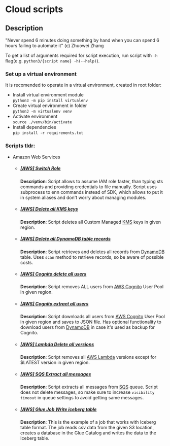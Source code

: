 # Cloud scripts

## Description
"Never spend 6 minutes doing something by hand when you can spend 6 hours failing to automate it" (c) Zhuowei Zhang

To get a list of arguments required for script execution, run script with `-h` flag(e.g. `python3/{script name} -h(--help)`).

### Set up a virtual environment
It is recomended to operate in a virtual environment, created in root folder:

* Install virtual environment module \
`python3 -m pip install virtualenv`
* Create virtual environment in folder \
`python3 -m virtualenv venv`
* Activate environment \
`source ./venv/bin/activate`
* Install dependencies \
`pip install -r requirements.txt`

### Scripts tldr:
* Amazon Web Services
    * ##### [[AWS] Switch Role](aws/sts-switch-role.py)
        **Description**: Script allows to assume IAM role faster, than typing sts commands and providing credentials to file manually. Script uses subprocess to enn commands instead of SDK, which allows to put it in system aliases and don't worry about managing modules.  

    * ##### [[AWS] Delete all KMS keys](aws/kms/delete-keys.py)
        **Description**: Script deletes all Custom Managed [KMS](https://aws.amazon.com/kms/) keys in given region.  

    * ##### [[AWS] Delete all DynamoDB table records](aws/dynamodb/delete-records.py)
        **Description**: Script retrieves and deletes all records from [DynamoDB](https://aws.amazon.com/dynamodb) table. Uses `scan` method to retrieve records, so be aware of possible costs. 

    * ##### [[AWS] Cognito delete all users](aws/cognito/delete-users.py)
        **Description**: Script removes ALL users from [AWS Cognito](https://aws.amazon.com/cognito/) User Pool in given region.
    
    * ##### [[AWS] Cognito extract all users](aws/cognito/extract-users.py)
        **Description**: Script downloads all users from [AWS Cognito](https://aws.amazon.com/cognito/) User Pool in given region and saves to JSON file. Has optional functionality to download users from [DynamoDB](https://aws.amazon.com/dynamodb/) in case it's used as backup for Cognito.

    * ##### [[AWS] Lambda Delete all versions](aws/lambda/delete-versions.py)
        **Description**: Script removes all [AWS Lambda](https://aws.amazon.com/lambda/) versions except for $LATEST version in given region.  
    
    * ##### [[AWS] SQS Extract all messages](aws/sqs/extract-messages.py)
        **Description**: Script extracts all messages from [SQS](https://aws.amazon.com/sqs/) queue. Script does not delete messages, so make sure to increase `visibility timeout` in queue settings to avoid getting same messages. 

    * ##### [[AWS] Glue Job Write iceberg table](aws/glue_jobs/write-iceberg-table.py)
        **Description**: This is the example of a job that works with Iceberg table format. The job reads csv data from the given S3 location, creates a database in the Glue Catalog and writes the data to the Iceberg table.

